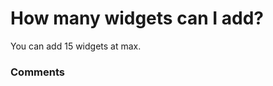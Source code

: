 # How many widgets can I add?

<p class="no-margin">You can add 15 widgets at max.</p>

### Comments

<Commentaire />